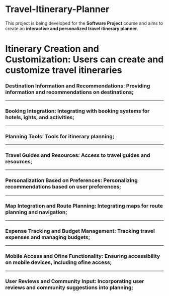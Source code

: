 # Travel-Itinerary-Planner
This project is being developed for the **Software Project** course and aims to create an **interactive and personalized travel itinerary planner**.

# Itinerary Creation and Customization: Users can create and customize travel itineraries

### Destination Information and Recommendations: Providing information and recommendations on destinations;
---
### Booking Integration: Integrating with booking systems for hotels, ights, and activities;
---
### Planning Tools: Tools for itinerary planning;

---
### Travel Guides and Resources: Access to travel guides and resources;
---
### Personalization Based on Preferences: Personalizing recommendations based on user preferences;
---
### Map Integration and Route Planning: Integrating maps for route planning and navigation;
---
### Expense Tracking and Budget Management: Tracking travel expenses and managing budgets;
---
### Mobile Access and Ofine Functionality: Ensuring accessibility on mobile devices, including ofine access;
---
### User Reviews and Community Input: Incorporating user reviews and community suggestions into planning;


